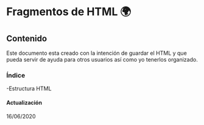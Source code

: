# Fragmentos de HTML 🌍

## Contenido

Este documento esta creado con la intención de guardar el HTML y que pueda servir de ayuda para otros usuarios así como yo tenerlos organizado.

### Índice 

  -Estructura HTML
  
#### Actualización

16/06/2020

